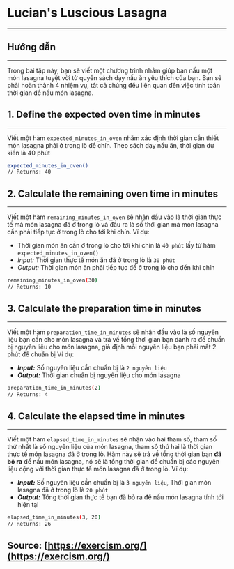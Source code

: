 # Lucian's Luscious Lasagna
---
## Hướng dẫn
---

Trong bài tập này, bạn sẽ viết một chương trình nhằm giúp bạn nấu một món lasagna tuyệt vời từ quyển sách dạy nấu ăn yêu thích của bạn.
Bạn sẽ phải hoàn thành 4 nhiệm vụ, tất cả chúng đều liên quan đến việc tính toán thời gian để nấu món lasagna.

## 1. Define the expected oven time in minutes
---

Viết một hàm `expected_minutes_in_oven` nhằm xác định thời gian cần thiết món lasagna phải ở trong lò để chín. Theo sách dạy nấu ăn, thời gian 
dự kiến là 40 phút
```bash
expected_minutes_in_oven()
// Returns: 40
```

## 2. Calculate the remaining oven time in minutes
---

Viết một hàm `remaining_minutes_in_oven` sẽ nhận đầu vào là thời gian thực tế mà món lasagna đã ở trong lò và đầu ra là số thời gian mà món 
lasagna cần phải tiếp tục ở trong lò cho tới khi chín. 
Ví dụ: 
- Thời gian món ăn cần ở trong lò cho tới khi chín là `40 phút` lấy từ hàm `expected_minutes_in_oven()`
- *Input:* Thời gian thực tế món ăn đã ở trong lò là `30 phút`
- *Output:* Thời gian món ăn phải tiếp tục để ở trong lò cho đến khi chín
```bash
remaining_minutes_in_oven(30)
// Returns: 10
```
## 3. Calculate the preparation time in minutes
---

Viết một hàm `preparation_time_in_minutes` sẽ nhận đầu vào là số nguyên liệu bạn cần cho món lasagna và trả về tổng thời gian bạn dành ra để chuẩn bị nguyên liệu cho món lasagna, giả định mỗi nguyên liệu bạn phải mất 2 phút để chuẩn bị
Ví dụ: 
- ***Input:*** Số nguyên liệu cần chuẩn bị là `2 nguyên liệu`
- ***Output:*** Thời gian chuẩn bị nguyên liệu cho món lasagna
```bash
preparation_time_in_minutes(2)
// Returns: 4
```

## 4. Calculate the elapsed time in minutes
---

Viết một hàm `elapsed_time_in_minutes` sẽ nhận vào hai tham số, tham số thứ nhất là số nguyên liệu của món lasagna, tham số thứ hai là thời gian thực tế món lasagna đã ở trong lò. Hàm này sẽ trả về tổng thời gian bạn **đã bỏ ra** để nấu món lasagna, nó sẽ là tổng thời gian để chuẩn bị các nguyên liệu cộng với thời gian thực tế món lasagna đã ở trong lò.
Ví dụ: 
- ***Input:*** Số nguyên liệu cần chuẩn bị là `3 nguyên liệu`, Thời gian món lasagna đã ở trong lò là `20 phút`
- ***Output:*** Tổng thời gian thực tế bạn đã bỏ ra để nấu món lasagna tính tới hiện tại
```bash
elapsed_time_in_minutes(3, 20)
// Returns: 26
```
## Source: [https://exercism.org/](https://exercism.org/) 